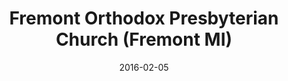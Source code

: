 ---
date: &id001 2016-02-05
end_date: null
location:
  address: 203 East Main Street
  city: Fremont
  state: MI
minister:
- end: 2011-01-01
  name: Norman De Jong
  start: 2009-01-01
  type: Organizing Pastor
- end: 2016-02-05
  name: W. Vernon Picknally Jr
  start: 2011-01-01
  type: Organizing Pastor
- end: null
  name: W. Vernon Picknally Jr
  start: 2016-02-05
  type: Pastor
ministers:
- Norman De Jong
- W. Vernon Picknally Jr
- W. Vernon Picknally Jr
name: Fremont Orthodox Presbyterian Church
names:
- end: 2016-02-05
  name: Fremont Orthodox Presbyterian mission work
  start: 2009-01-31
- end: null
  name: Fremont Orthodox Presbyterian Church
  start: 2016-02-05
origination_date: *id001
raw_data: "MI Fremont\n\nFremont Orthodox Presbyterian mission work  (January 31,\
  \ 2009\u2013February 5, 2106)\nFremont Orthodox Presbyterian Church (February 5,\
  \ 2016\u2013 )\n203 East Main Street\nOrg. Pastors: Norman De Jong, 2009\u201311\n\
  W. Vernon Picknally Jr, 2011\u201316\nPastor: W. Vernon Picknally Jr, 2016\u2013"
received_from: null
states:
- MI
status:
  active: true
  end_date: null
  reason: null
  received_from: null
  withdrawal_to: null
title: Fremont Orthodox Presbyterian Church (Fremont MI)
year_established:
- 2016

---
